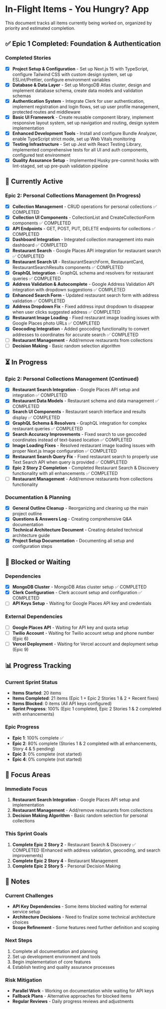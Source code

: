 # In-Flight Items - You Hungry? App

This document tracks all items currently being worked on, organized by priority and estimated completion.

## ✅ Epic 1 Completed: Foundation & Authentication

### Completed Stories

- [x] **Project Setup & Configuration** - Set up Next.js 15 with TypeScript, configure Tailwind CSS with custom design system, set up ESLint/Prettier, configure environment variables
- [x] **Database & Data Layer** - Set up MongoDB Atlas cluster, design and implement database schema, create data models and validation schemas
- [x] **Authentication System** - Integrate Clerk for user authentication, implement registration and login flows, set up user profile management, protected routes and middleware
- [x] **Basic UI Framework** - Create reusable component library, implement responsive layout system, set up navigation and routing, design system implementation
- [x] **Enhanced Development Tools** - Install and configure Bundle Analyzer, enable TypeScript strict mode, set up Web Vitals monitoring
- [x] **Testing Infrastructure** - Set up Jest with React Testing Library, implemented comprehensive tests for all UI and auth components, configured test environment
- [x] **Quality Assurance Setup** - Implemented Husky pre-commit hooks with lint-staged, set up pre-push validation pipeline

## 🚀 Currently Active

### Epic 2: Personal Collections Management (In Progress)

- [x] **Collection Management** - CRUD operations for personal collections ✅ COMPLETED
- [x] **Collection UI Components** - CollectionList and CreateCollectionForm components ✅ COMPLETED
- [x] **API Endpoints** - GET, POST, PUT, DELETE endpoints for collections ✅ COMPLETED
- [x] **Dashboard Integration** - Integrated collection management into main dashboard ✅ COMPLETED
- [x] **Restaurant Search** - Google Places API integration for restaurant search ✅ COMPLETED
- [x] **Restaurant Search UI** - RestaurantSearchForm, RestaurantCard, RestaurantSearchResults components ✅ COMPLETED
- [x] **GraphQL Integration** - GraphQL schema and resolvers for restaurant queries ✅ COMPLETED
- [x] **Address Validation & Autocomplete** - Google Address Validation API integration with dropdown suggestions ✅ COMPLETED
- [x] **Enhanced Search Form** - Updated restaurant search form with address validation ✅ COMPLETED
- [x] **Address Dropdown Fix** - Fixed address input dropdown to disappear when user clicks suggested address ✅ COMPLETED
- [x] **Restaurant Image Loading** - Fixed restaurant image loading issues with Google Places photo URLs ✅ COMPLETED
- [x] **Geocoding Integration** - Added geocoding functionality to convert addresses to coordinates for accurate search ✅ COMPLETED
- [ ] **Restaurant Management** - Add/remove restaurants from collections
- [ ] **Decision Making** - Basic random selection algorithm

## ⏳ In Progress

### Epic 2: Personal Collections Management (Continued)

- [x] **Restaurant Search Integration** - Google Places API setup and integration ✅ COMPLETED
- [x] **Restaurant Data Models** - Restaurant schema and data management ✅ COMPLETED
- [x] **Search UI Components** - Restaurant search interface and results display ✅ COMPLETED
- [x] **GraphQL Schema & Resolvers** - GraphQL integration for complex restaurant queries ✅ COMPLETED
- [x] **Search Accuracy Improvements** - Fixed search to use geocoded coordinates instead of text-based location ✅ COMPLETED
- [x] **Image Loading Fixes** - Resolved restaurant image loading issues with proper Next.js Image configuration ✅ COMPLETED
- [x] **Restaurant Search Query Fix** - Fixed restaurant search to properly use Text Search API when query is provided ✅ COMPLETED
- [x] **Epic 2 Story 2 Completion** - Completed Restaurant Search & Discovery functionality with all enhancements ✅ COMPLETED
- [ ] **Restaurant Management** - Add/remove restaurants from collections functionality

### Documentation & Planning

- [x] **General Outline Cleanup** - Reorganizing and cleaning up the main project outline
- [x] **Questions & Answers Log** - Creating comprehensive Q&A documentation
- [x] **Technical Architecture Document** - Creating detailed technical architecture guide
- [x] **Project Setup Documentation** - Documenting all setup and configuration steps

## 🔄 Blocked or Waiting

### Dependencies

- [x] **MongoDB Cluster** - MongoDB Atlas cluster setup ✅ COMPLETED
- [x] **Clerk Configuration** - Clerk account setup and configuration ✅ COMPLETED
- [ ] **API Keys Setup** - Waiting for Google Places API key and credentials

### External Dependencies

- [ ] **Google Places API** - Waiting for API key and quota setup
- [ ] **Twilio Account** - Waiting for Twilio account setup and phone number (Epic 6)
- [ ] **Vercel Deployment** - Waiting for Vercel account and deployment setup (Epic 9)

## 📊 Progress Tracking

### Current Sprint Status

- **Items Started**: 20 items
- **Items Completed**: 21 items (Epic 1 + Epic 2 Stories 1 & 2 + Recent fixes)
- **Items Blocked**: 0 items (All API keys configured)
- **Sprint Progress**: 100% (Epic 1 completed, Epic 2 Stories 1 & 2 completed with enhancements)

### Epic Progress

- **Epic 1**: 100% complete ✅
- **Epic 2**: 80% complete (Stories 1 & 2 completed with all enhancements, Story 4 & 5 pending)
- **Epic 3**: 0% complete (not started)
- **Epic 4**: 0% complete (not started)

## 🎯 Focus Areas

### Immediate Focus

1. **Restaurant Search Integration** - Google Places API setup and implementation
2. **Restaurant Management** - Add/remove restaurants from collections
3. **Decision Making Algorithm** - Basic random selection for personal collections

### This Sprint Goals

1. **Complete Epic 2 Story 2** - Restaurant Search & Discovery ✅ COMPLETED (Enhanced with address validation, geocoding, and search improvements)
2. **Complete Epic 2 Story 4** - Restaurant Management
3. **Complete Epic 2 Story 5** - Personal Decision Making

## 📝 Notes

### Current Challenges

- **API Key Dependencies** - Some items blocked waiting for external service setup
- **Architecture Decisions** - Need to finalize some technical architecture choices
- **Scope Refinement** - Some features need further definition and scoping

### Next Steps

1. Complete all documentation and planning
2. Set up development environment and tools
3. Begin implementation of core features
4. Establish testing and quality assurance processes

### Risk Mitigation

- **Parallel Work** - Working on documentation while waiting for API keys
- **Fallback Plans** - Alternative approaches for blocked items
- **Regular Reviews** - Daily progress reviews and adjustments
